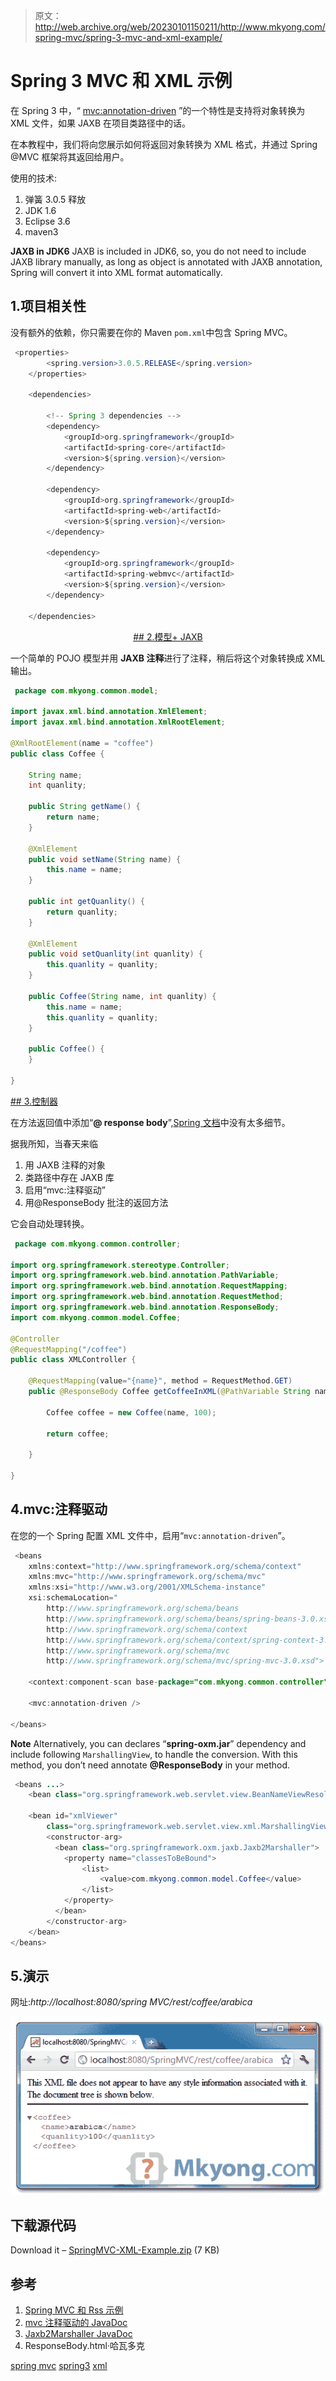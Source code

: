 > 原文：<http://web.archive.org/web/20230101150211/http://www.mkyong.com/spring-mvc/spring-3-mvc-and-xml-example/>

# Spring 3 MVC 和 XML 示例

在 Spring 3 中，“ [mvc:annotation-driven](http://web.archive.org/web/20190214225812/http://static.springsource.org/spring/docs/3.0.x/spring-framework-reference/html/mvc.html#mvc-annotation-driven) ”的一个特性是支持将对象转换为 XML 文件，如果 JAXB 在项目类路径中的话。

在本教程中，我们将向您展示如何将返回对象转换为 XML 格式，并通过 Spring @MVC 框架将其返回给用户。

使用的技术:

1.  弹簧 3.0.5 释放
2.  JDK 1.6
3.  Eclipse 3.6
4.  maven3

**JAXB in JDK6**
JAXB is included in JDK6, so, you do not need to include JAXB library manually, as long as object is annotated with JAXB annotation, Spring will convert it into XML format automatically.

## 1.项目相关性

没有额外的依赖，你只需要在你的 Maven `pom.xml`中包含 Spring MVC。

```java
 <properties>
		<spring.version>3.0.5.RELEASE</spring.version>
	</properties>

	<dependencies>

		<!-- Spring 3 dependencies -->
		<dependency>
			<groupId>org.springframework</groupId>
			<artifactId>spring-core</artifactId>
			<version>${spring.version}</version>
		</dependency>

		<dependency>
			<groupId>org.springframework</groupId>
			<artifactId>spring-web</artifactId>
			<version>${spring.version}</version>
		</dependency>

		<dependency>
			<groupId>org.springframework</groupId>
			<artifactId>spring-webmvc</artifactId>
			<version>${spring.version}</version>
		</dependency>

	</dependencies> 
```

 <ins class="adsbygoogle" style="display:block; text-align:center;" data-ad-format="fluid" data-ad-layout="in-article" data-ad-client="ca-pub-2836379775501347" data-ad-slot="6894224149">## 2.模型+ JAXB

一个简单的 POJO 模型并用 **JAXB 注释**进行了注释，稍后将这个对象转换成 XML 输出。

```java
 package com.mkyong.common.model;

import javax.xml.bind.annotation.XmlElement;
import javax.xml.bind.annotation.XmlRootElement;

@XmlRootElement(name = "coffee")
public class Coffee {

	String name;
	int quanlity;

	public String getName() {
		return name;
	}

	@XmlElement
	public void setName(String name) {
		this.name = name;
	}

	public int getQuanlity() {
		return quanlity;
	}

	@XmlElement
	public void setQuanlity(int quanlity) {
		this.quanlity = quanlity;
	}

	public Coffee(String name, int quanlity) {
		this.name = name;
		this.quanlity = quanlity;
	}

	public Coffee() {
	}

} 
```

 <ins class="adsbygoogle" style="display:block" data-ad-client="ca-pub-2836379775501347" data-ad-slot="8821506761" data-ad-format="auto" data-ad-region="mkyongregion">## 3.控制器

在方法返回值中添加“**@ response body**”,[Spring 文档](http://web.archive.org/web/20190214225812/http://static.springsource.org/spring/docs/3.0.x/javadoc-api/org/springframework/web/bind/annotation/ResponseBody.html)中没有太多细节。

据我所知，当春天来临

1.  用 JAXB 注释的对象
2.  类路径中存在 JAXB 库
3.  启用“mvc:注释驱动”
4.  用@ResponseBody 批注的返回方法

它会自动处理转换。

```java
 package com.mkyong.common.controller;

import org.springframework.stereotype.Controller;
import org.springframework.web.bind.annotation.PathVariable;
import org.springframework.web.bind.annotation.RequestMapping;
import org.springframework.web.bind.annotation.RequestMethod;
import org.springframework.web.bind.annotation.ResponseBody;
import com.mkyong.common.model.Coffee;

@Controller
@RequestMapping("/coffee")
public class XMLController {

	@RequestMapping(value="{name}", method = RequestMethod.GET)
	public @ResponseBody Coffee getCoffeeInXML(@PathVariable String name) {

		Coffee coffee = new Coffee(name, 100);

		return coffee;

	}

} 
```

## 4.mvc:注释驱动

在您的一个 Spring 配置 XML 文件中，启用“`mvc:annotation-driven`”。

```java
 <beans 
	xmlns:context="http://www.springframework.org/schema/context"
	xmlns:mvc="http://www.springframework.org/schema/mvc" 
	xmlns:xsi="http://www.w3.org/2001/XMLSchema-instance"
	xsi:schemaLocation="
        http://www.springframework.org/schema/beans     
        http://www.springframework.org/schema/beans/spring-beans-3.0.xsd
        http://www.springframework.org/schema/context 
        http://www.springframework.org/schema/context/spring-context-3.0.xsd
        http://www.springframework.org/schema/mvc
        http://www.springframework.org/schema/mvc/spring-mvc-3.0.xsd">

	<context:component-scan base-package="com.mkyong.common.controller" />

	<mvc:annotation-driven />

</beans> 
```

**Note**
Alternatively, you can declares “**spring-oxm.jar**” dependency and include following `MarshallingView`, to handle the conversion. With this method, you don’t need annotate **@ResponseBody** in your method.

```java
 <beans ...>
	<bean class="org.springframework.web.servlet.view.BeanNameViewResolver" />

	<bean id="xmlViewer" 
		class="org.springframework.web.servlet.view.xml.MarshallingView">
		<constructor-arg>
		  <bean class="org.springframework.oxm.jaxb.Jaxb2Marshaller">
			<property name="classesToBeBound">
				<list>
					<value>com.mkyong.common.model.Coffee</value>
				</list>
			</property>
		  </bean>
		</constructor-arg>
	</bean>
</beans> 
```

## 5.演示

网址:*http://localhost:8080/spring MVC/rest/coffee/arabica*

![spring mvc and xml example demo](img/897ebdce7b4bf2c9ba797ae3abc90b7a.png "spring-mvc-xml-demo")

## 下载源代码

Download it – [SpringMVC-XML-Example.zip](http://web.archive.org/web/20190214225812/http://www.mkyong.com/wp-content/uploads/2011/07/SpringMVC-XML-Example.zip) (7 KB)

## 参考

1.  [Spring MVC 和 Rss 示例](http://web.archive.org/web/20190214225812/http://www.mkyong.com/spring-mvc/spring-3-mvc-and-rss-feed-example/)
2.  [mvc 注释驱动的 JavaDoc](http://web.archive.org/web/20190214225812/http://static.springsource.org/spring/docs/3.0.x/spring-framework-reference/html/mvc.html#mvc-annotation-driven)
3.  [Jaxb2Marshaller JavaDoc](http://web.archive.org/web/20190214225812/http://static.springsource.org/spring-ws/sites/1.5/apidocs/org/springframework/oxm/jaxb/Jaxb2Marshaller.html)
4.  ResponseBody.html·哈瓦多克

[spring mvc](http://web.archive.org/web/20190214225812/http://www.mkyong.com/tag/spring-mvc/) [spring3](http://web.archive.org/web/20190214225812/http://www.mkyong.com/tag/spring3/) [xml](http://web.archive.org/web/20190214225812/http://www.mkyong.com/tag/xml/)







